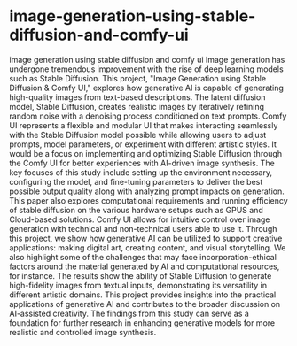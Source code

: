 # image-generation-using-stable-diffusion-and-comfy-ui
image generation using stable diffusion and comfy ui
Image generation has undergone tremendous improvement with the rise of deep learning models such as Stable Diffusion. This project, "Image Generation using Stable Diffusion & Comfy UI," explores how generative AI is capable of generating high-quality images from text-based descriptions. The latent diffusion model, Stable Diffusion, creates realistic images by iteratively refining random noise with a denoising process conditioned on text prompts. Comfy UI represents a flexible and modular UI that makes interacting seamlessly with the Stable Diffusion model possible while allowing users to adjust prompts, model parameters, or experiment with different artistic styles. It would be a focus on implementing and optimizing Stable Diffusion through the Comfy UI for better experiences with AI-driven image synthesis. The key focuses of this study include setting up the environment necessary, configuring the model, and fine-tuning parameters to deliver the best possible output quality along with analyzing prompt impacts on generation. This paper also explores computational requirements and running efficiency of stable diffusion on the various hardware setups such as GPUS and Cloud-based solutions. Comfy UI allows for intuitive control over image generation with technical and non-technical users able to use it. Through this project, we show how generative AI can be utilized to support creative applications: making digital art, creating content, and visual storytelling. We also highlight some of the challenges that may face incorporation-ethical factors around the material generated by AI and computational resources, for instance. The results show the ability of Stable Diffusion to generate high-fidelity images from textual inputs, demonstrating its versatility in different artistic domains. This project provides insights into the practical applications of generative AI and contributes to the broader discussion on AI-assisted creativity. The findings from this study can serve as a foundation for further research in enhancing generative models for more realistic and controlled image synthesis.
